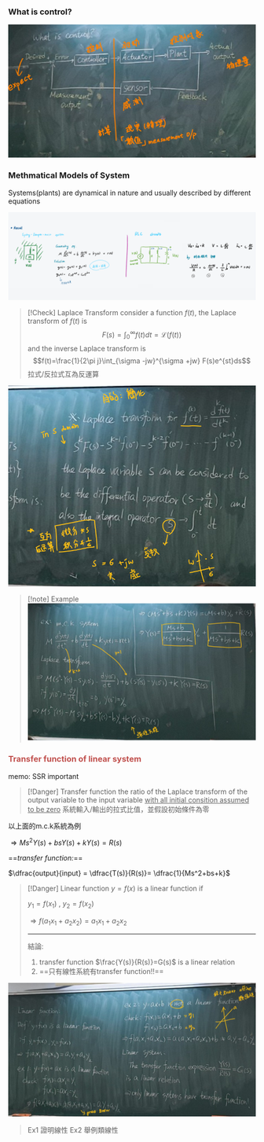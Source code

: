 ### What is control?

![image.png](https://raw.githubusercontent.com/Ash0645/image_remote/main/202307172136299.png)

### Methmatical Models of System

Systems(plants) are dynamical in nature and usually described by different equations

![image.png](https://raw.githubusercontent.com/Ash0645/image_remote/main/202307172144782.png)


>[!Check] Laplace Transform
>consider a function $f(t)$, the Laplace transform of $f(t)$ is $$F(s)=\int_{0}^{\infty}f(t)dt=\mathscr{L}(f(t))$$ 
>and the inverse Laplace transform is  $$f(t)=\frac{1}{2\pi j}\int_{\sigma -jw}^{\sigma +jw} F(s)e^{st}ds$$
>拉式/反拉式互為反運算

![image.png](https://raw.githubusercontent.com/Ash0645/image_remote/main/202307172157305.png)

>[!note] Example
>![image.png](https://raw.githubusercontent.com/Ash0645/image_remote/main/202307172159258.png)


### <font color="#c0504d">Transfer function of linear system</font>
memo: SSR important

>[!Danger] Transfer function
>the ratio of the Laplace transform of the output variable to the input variable <u>with all initial consition assumed to be zero</u>
>系統輸入/輸出的拉式比值，並假設初始條件為零

以上面的m.c.k系統為例

$\Rightarrow Ms^2Y(s)+bsY(s)+kY(s)=R(s)$

==*transfer function:*==

$\dfrac{output}{input} = \dfrac{T(s)}{R(s)}= \dfrac{1}{Ms^2+bs+k}$

>[!Danger] Linear function
>$y=f(x)$ is a linear function if 
>
>$y_{1}=f(x_1)$ ,  $y_{2}=f(x_2)$ 
>
>$\Rightarrow f(a_1x_1+a_2x_2)=a_1x_1+a_2x_2$
>
>---
>結論:
>1. transfer function $\frac{Y(s)}{R(s)}=G(s)$ is a linear relation
>2. ==只有線性系統有transfer function!!==


![image.png](https://raw.githubusercontent.com/Ash0645/image_remote/main/202307172219100.png)

>Ex1 證明線性
>Ex2 舉例類線性
